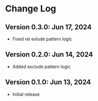 # Change Log

## Version 0.3.0: Jun 17, 2024

- Fixed rel exlude pattern logic

## Version 0.2.0: Jun 14, 2024

- Added exclude pattern logic

## Version 0.1.0: Jun 13, 2024

- Initial release
